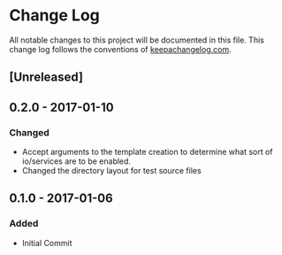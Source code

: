 # Change Log
All notable changes to this project will be documented in this file. This change log follows the conventions of [keepachangelog.com](http://keepachangelog.com/).

## [Unreleased]

## 0.2.0 - 2017-01-10
### Changed
- Accept arguments to the template creation to determine what sort
  of io/services are to be enabled.
- Changed the directory layout for test source files

## 0.1.0 - 2017-01-06
### Added
- Initial Commit

